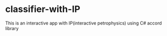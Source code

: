 # classifier-with-IP
This is an interactive app with IP(interactive petrophysics) using C# accord library
